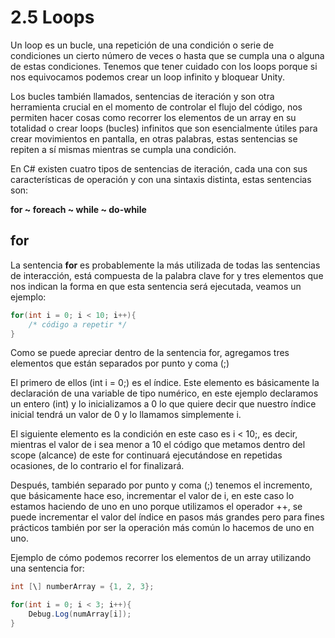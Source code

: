 # 2.5 Loops

Un loop es un bucle, una repetición de una condición o serie de condiciones un cierto número de veces o hasta que se cumpla una o alguna de estas condiciones. Tenemos que tener cuidado con los loops porque si nos equivocamos podemos crear un loop infinito y bloquear Unity.

Los bucles también llamados, sentencias de iteración y son otra herramienta crucial en el momento de controlar el flujo del código, nos permiten hacer cosas como recorrer los elementos de un array en su totalidad o crear loops (bucles) infinitos que son esencialmente útiles para crear movimientos en pantalla, en otras palabras, estas sentencias se repiten a sí mismas mientras se cumpla una condición.

En C# existen cuatro tipos de sentencias de iteración, cada una con sus características de operación y con una sintaxis distinta, estas sentencias son:

**for ~ foreach ~ while ~ do-while**

## for
La sentencia **for** es probablemente la más utilizada de todas las sentencias de interacción, está compuesta de la palabra clave for y tres elementos que nos indican la forma en que esta sentencia será ejecutada, veamos un ejemplo:

````C#
for(int i = 0; i < 10; i++){
	/* código a repetir */
}
````

Como se puede apreciar dentro de la sentencia for, agregamos tres elementos que están separados por punto y coma (;)

El primero de ellos (int i = 0;) es el índice. Este elemento es básicamente la declaración de una variable de tipo numérico, en este ejemplo declaramos un entero (int) y lo inicializamos a 0 lo que quiere decir que nuestro índice inicial tendrá un valor de 0 y lo llamamos simplemente i.

El siguiente elemento es la condición en este caso es i < 10;, es decir, mientras el valor de i sea menor a 10 el código que metamos dentro del scope (alcance) de este for continuará ejecutándose en repetidas ocasiones, de lo contrario el for finalizará.

Después, también separado por punto y coma (;) tenemos el incremento, que básicamente hace eso, incrementar el valor de i, en este caso lo estamos haciendo de uno en uno porque utilizamos el operador ++, se puede incrementar el valor del índice en pasos más grandes pero para fines prácticos también por ser la operación más común lo hacemos de uno en uno.

Ejemplo de cómo podemos recorrer los elementos de un array utilizando una sentencia for:

````C#
int [\] numberArray = {1, 2, 3};

for(int i = 0; i < 3; i++){
	Debug.Log(numArray[i]);
} 
````